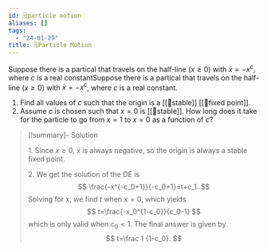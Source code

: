 ```yaml
---
id: 🗒️particle motion
aliases: []
tags:
  - "24-01-29"
title: 🗒️Particle Motion
---
```


Suppose there is a partical that travels on the half-line ($x\geq 0$) with $\dot{x}=-x^c$, where $c$ is a real constantSuppose there is a partical that travels on the half-line ($x\geq 0$) with $\dot{x}=-x^c$, where $c$ is a real constant.
1. Find all values of $c$ such that the origin is a [[📘stable]] [[📘fixed point]].
2. Assume $c$ is chosen such that $x=0$ is [[📘stable]]. How long does it take for the particle to go from $x=1$ to $x=0$ as a function of $c$?

> [!summary]- Solution
>
> 1\. Since $x\geq 0$, $\dot{x}$ is always negative, so the origin is always a stable fixed point.
> 
> 2\. We get the solution of the DE is 
> $$
> \frac{-x^{-c_0+1}}{-c_0+1}=t+c_1.
> $$
> Solving for $x$, we find $t$ when $x=0$, which yields
> $$
> t=\frac{-x_0^{1-c_0}}{c_0-1}
> $$
> which is only valid when $c_0<1$. The final answer is given by 
> $$
> t=\frac 1 {1-c_0}.
> $$
